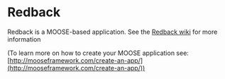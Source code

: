 Redback
=====

Redback is a MOOSE-based application. See the [Redback wiki](http://github.com/pou036/redback/wiki "Redback wiki") for more information

(To learn more on how to create your MOOSE application see: [http://mooseframework.com/create-an-app/](http://mooseframework.com/create-an-app/))
